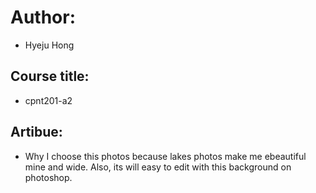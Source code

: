 # Author:

- Hyeju Hong

## Course title:

- cpnt201-a2

## Artibue:

- Why I choose this photos because lakes photos make me ebeautiful mine and wide. Also, its will easy to edit with this background on photoshop.
